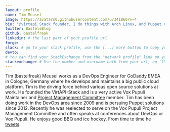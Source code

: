 ```yaml
---
layout: profile
name: Tim Meusel
image: https://avatars0.githubusercontent.com/u/341866?v=4
bio: "@virtapi Stack founder, I do things with Arch Linux, and Puppet on @voxpupuli"
twitter: BastelsBlog
github: bastelfreak
linkedin: # the last part of your profile url
forge:
slack: # go to your slack profile, use the [...] more button to copy your member ID
devto:
# You can find your StackExchange from the "network profile" link on your stackoverflow page
stackexchange: # Use the number and username both from your url, eg `15186808/binford2k`
---
```


Tim (bastelfreak) Meusel works as a DevOps Engineer for GoDaddy EMEA in Cologne,
Germany where he develops and maintains a big public cloud platform. Tim is the
driving force behind various open source solutions at work. He founded the
VirtAPI-Stack and is a very active Vox Pupuli Maintainer and
[Project Management Committee](https://github.com/voxpupuli/plumbing/blob/master/share/governance.md#vox-pupuli-governance)
member. Tim has been doing work in the DevOps area since 2009 and is persuing
Puppet solutions since 2012. Recently he was reelected to serve on the Vox
Pupuli Project Management Committee and often speaks at conferences about
DevOps or Vox Pupuli. He enjoys good BBQ and ice hockey. From time to time he
[tweets](https://twitter.com/BastelsBlog).
